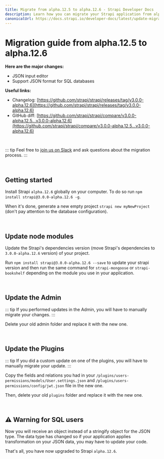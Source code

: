 ```yaml
---
title: Migrate from alpha.12.5 to alpha.12.6 - Strapi Developer Docs
description: Learn how you can migrate your Strapi application from alpha.12.5 to alpha.12.6.
canonicalUrl: https://docs.strapi.io/developer-docs/latest/update-migration-guides/migration-guides/migration-guide-alpha.12.5-to-alpha.12.6.html
---
```


# Migration guide from alpha.12.5 to alpha.12.6

**Here are the major changes:**

- JSON input editor
- Support JSON format for SQL databases

**Useful links:**

- Changelog: [https://github.com/strapi/strapi/releases/tag/v3.0.0-alpha.12.6](https://github.com/strapi/strapi/releases/tag/v3.0.0-alpha.12.6)
- GitHub diff: [https://github.com/strapi/strapi/compare/v3.0.0-alpha.12.5...v3.0.0-alpha.12.6](https://github.com/strapi/strapi/compare/v3.0.0-alpha.12.5...v3.0.0-alpha.12.6)

<br>

::: tip
Feel free to [join us on Slack](http://slack.strapi.io) and ask questions about the migration process.
:::

<br>

## Getting started

Install Strapi `alpha.12.6` globally on your computer. To do so run `npm install strapi@3.0.0-alpha.12.6 -g`.

When it's done, generate a new empty project `strapi new myNewProject` (don't pay attention to the database configuration).

<br>

## Update node modules

Update the Strapi's dependencies version (move Strapi's dependencies to `3.0.0-alpha.12.6` version) of your project.

Run `npm install strapi@3.0.0-alpha.12.6 --save` to update your strapi version and then run the same command for `strapi-mongoose` or `strapi-bookshelf` depending on the module you use in your application.

<br>

## Update the Admin

::: tip
If you performed updates in the Admin, you will have to manually migrate your changes.
:::

Delete your old admin folder and replace it with the new one.

<br>

## Update the Plugins

::: tip
If you did a custom update on one of the plugins, you will have to manually migrate your update.
:::

Copy the fields and relations you had in your `/plugins/users-permissions/models/User.settings.json` and `/plugins/users-permissions/config/jwt.json` file in the new one.

Then, delete your old `plugins` folder and replace it with the new one.

<br>

## ⚠️ Warning for SQL users

Now you will receive an object instead of a stringify object for the JSON type.
The data type has changed so if your application applies transformation on your JSON data, you may have to update your code.

That's all, you have now upgraded to Strapi `alpha.12.6`.
